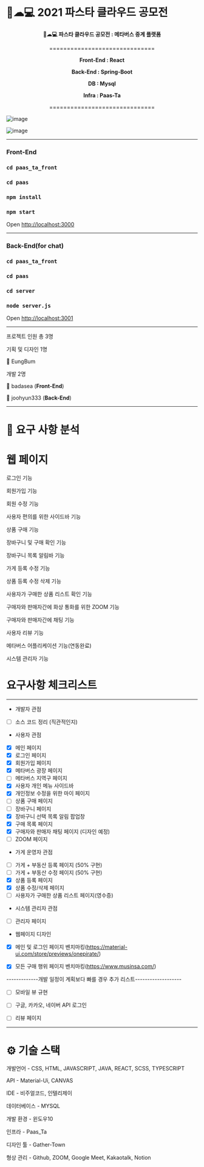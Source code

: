 # 🍝☁💻 2021 파스타 클라우드 공모전


<div align="center">

  
__🍝☁💻 파스타 클라우드 공모전 : 메타버스 중계 플랫폼__

==============================

  
__Front-End : React__

__Back-End : Spring-Boot__

__DB : Mysql__

__Infra : Paas-Ta__

  
==============================
</div>



![image](https://user-images.githubusercontent.com/57929751/136584941-4c4d257f-dc0a-43c4-9474-7d485fe87034.png)


![image](https://user-images.githubusercontent.com/57929751/137597854-2f1d74fb-8e29-4d63-9179-f72b69b256e5.png)

---

### Front-End

### `cd paas_ta_front`

### `cd paas`

### `npm install`

### `npm start`

Open [http://localhost:3000](http://localhost:3000) 


---

### Back-End(for chat)

### `cd paas_ta_front`

### `cd paas`

### `cd server`

### `node server.js`

Open [http://localhost:3001](http://localhost:3001) 

---


프로젝트 인원 총 3명


기획 및 디자인 1명


👨 EungBum


개발 2명

👨 badasea (__Front-End__)


👨 joohyun333 (__Back-End__)



---

# 📌 요구 사항 분석


# 웹 페이지

로그인 기능

회원가입 기능

회원 수정 기능

사용자 편의를 위한 사이드바 기능

상품 구매 기능

장바구니 및 구매 확인 기능

장바구니 목록 알림바 기능

가게 등록 수정 기능

상품 등록 수정 삭제 기능

사용자가 구매한 상품 리스트 확인 기능

구매자와 판매자간에 화상 통화를 위한 ZOOM 기능

구매자와 판매자간에 채팅 기능

사용자 리뷰 기능

메타버스 어플리케이션 기능(연동완료)

시스템 관리자 기능

# 요구사항 체크리스트

---

- 개발자 관점
- [ ]  소스 코드 정리 (직관적인지)


- 사용자 관점
- [x]  메인 페이지
- [x]  로그인 페이지
- [x]  회원가입 페이지
- [x]  메타버스 광장 페이지
- [ ]  메타버스 지역구 페이지
- [x]  사용자 개인 메뉴 사이드바
- [x]  개인정보 수정을 위한 마이 페이지
- [ ]  상품 구매 페이지
- [ ]  장바구니 페이지
- [x]  장바구니 선택 목록 알림 팝업창
- [x]  구매 목록 페이지
- [x]  구매자와 판매자 채팅 페이지 (디자인 예정)
- [ ]  ZOOM 페이지

- 가게 운영자 관점
- [ ]  가게 + 부동산 등록 페이지 (50% 구현)
- [ ]  가게 + 부동산 수정 페이지 (50% 구현)
- [x]  상품 등록 페이지
- [x]  상품 수정/삭제 페이지
- [ ]  사용자가 구매한 상품 리스트 페이지(영수증)

- 시스템 관리자 관점
- [ ]  관리자 페이지


- 웹페이지 디자인
- [x]  메인 및 로그인 페이지 벤치마킹(https://material-ui.com/store/previews/onepirate/)
- [x]  모든 구매 행위 페이지 벤치마킹(https://www.musinsa.com/)


-------------개발 일정이 계획보다 빠를 경우 추가 리스트-------------------
- [ ]  모바일 뷰 규현
- [ ]  구글, 카카오, 네이버 API 로그인
- [ ]  리뷰 페이지


---

# ⚙ 기술 스택 

개발언어 - CSS, HTML, JAVASCRIPT, JAVA, REACT, SCSS, TYPESCRIPT

API - Material-Ui, CANVAS

IDE - 비주얼코드, 인텔리제이

데이터베이스 - MYSQL

개발 환경 - 윈도우10

인프라 - Paas_Ta

디자인 툴 - Gather-Town

형상 관리 - Github, ZOOM, Google Meet, Kakaotalk, Notion
